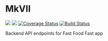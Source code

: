 # MkVII 
<a href="https://codeclimate.com/github/Makavura/MkVII/maintainability"><img src="https://api.codeclimate.com/v1/badges/4c02003c337dd37885e8/maintainability" /></a> 
<a href="https://codeclimate.com/github/Makavura/MkVII/test_coverage"><img src="https://api.codeclimate.com/v1/badges/4c02003c337dd37885e8/test_coverage" /></a>
<a href='https://coveralls.io/github/Makavura/MkVII?branch=master'><img src='https://coveralls.io/repos/github/Makavura/MkVII/badge.svg?branch=master' alt='Coverage Status' /></a>
[![Build Status](https://travis-ci.com/Makavura/MkVII.svg?branch=master)](https://travis-ci.com/Makavura/MkVII)

Backend API endpoints for Fast Food Fast app
